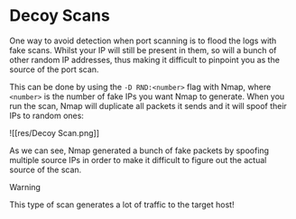 # Decoy Scans

One way to avoid detection when port scanning is to flood the logs with fake scans. Whilst your IP will still be present in them, so will a bunch of other random IP addresses, thus making it difficult to pinpoint you as the source of the port scan.

This can be done by using the `-D RND:<number>` flag with Nmap, where `<number>` is the number of fake IPs you want Nmap to generate. When you run the scan, Nmap will duplicate all packets it sends and it will spoof their IPs to random ones:

![[res/Decoy Scan.png]]

As we can see, Nmap generated a bunch of fake packets by spoofing multiple source IPs in order to make it difficult to figure out the actual source of the scan. 

>[!WARNING]
>
>This type of scan generates a lot of traffic to the target host!
>
